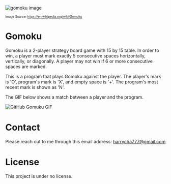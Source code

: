 ![gomoku image](https://user-images.githubusercontent.com/36347727/63070535-8c2e1b00-bee9-11e9-86b4-f4bef44e4858.png)

<sub><sub>Image Source: https://en.wikipedia.org/wiki/Gomoku</sub></sub>

# Gomoku

Gomoku is a 2-player strategy board game with 15 by 15 table.
In order to win, a player must mark exactly 5 consecutive spaces horizontally, vertically, or diagonally.
A player may not win if 6 or more consecutive spaces are marked.

This is a program that plays Gomoku against the player.
The player's mark is 'O', program's mark is 'X', and empty space is '+'.
The program's most recent mark is shown as 'N'.

The GIF below shows a match between a player and the program.

![GitHub Gomuku GIF](https://user-images.githubusercontent.com/36347727/63068507-5a18bb00-bee1-11e9-9877-d4fec06bff53.gif)

# Contact
Please reach out to me through this email address:    harrycha777@gmail.com

# License
This project is under no license.
